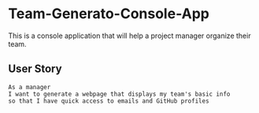 # Team-Generato-Console-App
This is a console application that will help a project manager organize their team.


## User Story
```
As a manager
I want to generate a webpage that displays my team's basic info
so that I have quick access to emails and GitHub profiles

```

